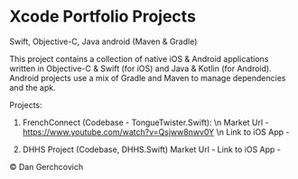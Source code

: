 # Xcode Portfolio Projects
 Swift, Objective-C, Java android (Maven & Gradle)

This project contains a collection of native iOS & Android applications written in Objective-C & Swift (for iOS) and Java & Kotlin (for Android). Android projects use a mix of Gradle and Maven to manage dependencies and the apk.

Projects: 
1. FrenchConnect (Codebase - TongueTwister.Swift): \n
Market Url - https://www.youtube.com/watch?v=Qsjww8nwv0Y \n
Link to iOS App - 

2. DHHS Project (Codebase, DHHS.Swift)
Market Url - 
Link to iOS App - 

© Dan Gerchcovich
